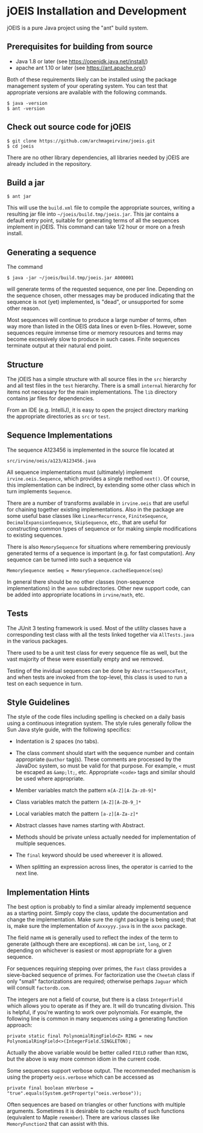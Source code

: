 jOEIS Installation and Development
==================================

jOEIS is a pure Java project using the "ant" build system.

## Prerequisites for building from source

* Java 1.8 or later (see https://openjdk.java.net/install/)
* apache ant 1.10 or later (see https://ant.apache.org/)

Both of these requirements likely can be installed using the package management system of your operating system. You can test that appropriate versions are available with the following commands.

    $ java -version
    $ ant -version

## Check out source code for jOEIS

    $ git clone https://github.com/archmageirvine/joeis.git
    $ cd joeis

There are no other library dependencies, all libraries needed by jOEIS are already included in the repository.

## Build a jar

    $ ant jar

This will use the `build.xml` file to compile the appropriate sources, writing a resulting jar file into `~/joeis/build.tmp/joeis.jar`.  This jar contains a default entry point, suitable for generating terms of all the sequences implement in jOEIS.  This command can take 1/2 hour or more on a fresh install.

## Generating a sequence

The command

    $ java -jar ~/joeis/build.tmp/joeis.jar A000001

will generate terms of the requested sequence, one per line.  Depending on the sequence chosen, other messages may be produced indicating that the sequence is not (yet) implemented, is "dead", or unsupported for some other reason.

Most sequences will continue to produce a large number of terms, often way more than listed in the OEIS data lines or even b-files. However, some sequences require immense time or memory resources and terms may become excessively slow to produce in such cases. Finite sequences terminate output at their natural end point.

## Structure

The jOEIS has a simple structure with all source files in the `src` hierarchy and all test files in the `test` hierarchy. There is a small `internal` hierarchy for items not necessary for the main implementations. The `lib` directory contains jar files for dependencies.

From an IDE (e.g. IntelliJ), it is easy to open the project directory marking the appropriate directories as `src` or `test`.

## Sequence Implementations

The sequence A123456 is implemented in the source file located at

```
src/irvine/oeis/a123/A123456.java
```

All sequence implementations must (ultimately) implement `irvine.oeis.Sequence`, which
provides a single method `next()`.  Of course, this implementation can be
indirect, by extending some other class which in turn implements `Sequence`.

There are a number of transforms available in `irvine.oeis` that are useful
for chaining together existing implementations.  Also in the package are
some useful base classes like `LinearRecurrence`, `FiniteSequence`,
`DecimalExpansionSequence`, `SkipSequence`, etc., that are useful for constructing
common types of sequence or for making simple modifications to existing sequences.

There is also `MemorySequence` for situations where remembering previously
generated terms of a sequence is important (e.g. for fast computation).  Any
sequence can be turned into such a sequence via

```
MemorySequence memSeq = MemorySequence.cachedSequence(seq)
```

In general there should be no other classes (non-sequence implementations)
in the `annn` subdirectories.  Other new support code, can be added into
appropriate locations in `irvine/math`, etc.

## Tests

The JUnit 3 testing framework is used.  Most of the utility classes have a
corresponding test class with all the tests linked together via `AllTests.java`
in the various packages.

There used to be a unit test class for every sequence file as well, but the
vast majority of these were essentially empty and we removed.

Testing of the invidual sequences can be done by `AbstractSequenceTest`,
and when tests are invoked from the top-level, this class is used to run
a test on each sequence in turn.

## Style Guidelines

The style of the code files including spelling is checked on a daily basis
using a continuous integration system.  The style rules generally follow
the Sun Java style guide, with the following specifics:

* Indentation is 2 spaces (no tabs).

* The class comment should start with the sequence number and contain
  appropriate `@author` tag(s).  These comments are processed by the
  JavaDoc system, so must be valid for that purpose.  For example, `<`
  must be escaped as `&amp;lt;`, etc.  Appropriate `<code>` tags and similar
  should be used where appropriate.

* Member variables match the pattern `m[A-Z][A-Za-z0-9]*`

* Class variables match the pattern `[A-Z][A-Z0-9_]*`

* Local variables match the pattern `[a-z][A-Za-z]*`

* Abstract classes have names starting with Abstract.

* Methods should be private unless actually needed for implementation of
  multiple sequences.

* The `final` keyword should be used whereever it is allowed.

* When splitting an expression across lines, the operator is carried to
  the next line.

## Implementation Hints

The best option is probably to find a similar already implementd sequence
as a starting point.  Simply copy the class, update the documentation
and change the implementation.  Make sure the right package is being used;
that is, make sure the implementation of `Axxxyyy.java` is in the `axxx`
package.

The field name `mN` is generally used to reflect the index of the term
to generate (although there are exceptions).  `mN` can be `int`, `long`,
or `Z` depending on whichever is easiest or most appropriate for a given
sequence.

For sequences requiring stepping over primes, the `Fast` class provides a
sieve-backed sequence of primes.  For factorization use the `Cheetah` class
if only "small" factorizations are required; otherwise perhaps `Jaguar`
which will consult `factordb.com`.

The integers are not a field of course, but there is a class `IntegerField`
which allows you to operate as if they are.  It will do truncating division.
This is helpful, if you're wanting to work over polynomials.  For example,
the following line is common in many sequences using a generating function
approach:

```
private static final PolynomialRingField<Z> RING = new PolynomialRingField<>(IntegerField.SINGLETON);
```

Actually the above variable would be better called `FIELD` rather than `RING`, but
the above is way more common idiom in the current code.

Some sequences support verbose output.  The recommended mechanism is using the
property `oeis.verbose` which can be accessed as

```
private final boolean mVerbose = "true".equals(System.getProperty("oeis.verbose"));
```

Often sequences are based on triangles or other functions with multiple arguments.
Sometimes it is desirable to cache results of such functions (equivalent to Maple
`remember`).  There are various classes like `MemoryFunction2` that can assist
with this.


